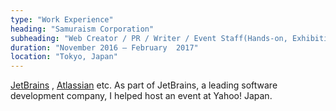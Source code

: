 ```yaml
---
type: "Work Experience"
heading: "Samuraism Corporation"
subheading: "Web Creator / PR / Writer / Event Staff(Hands-on, Exhibition)"
duration: "November 2016 – February  2017"
location: "Tokyo, Japan"
---
```


<a href="https://www.jetbrains.com/" target="_blank">JetBrains</a> , <a href="https://www.atlassian.com/" target="_blank">Atlassian</a> etc. As part of JetBrains, a leading software development company, I helped host an event at Yahoo! Japan.
